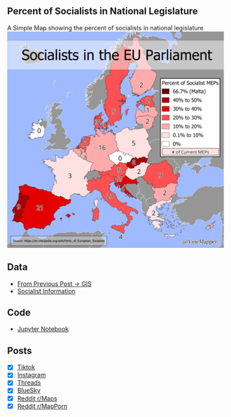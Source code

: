 ## Percent of Socialists in National Legislature
A Simple Map showing the percent of socialists in national legislature
![Map](European_Socialists.png)

## Data
* [From Previous Post -> GIS](https://github.com/winstonhoyle/VineMapper/blob/main/projects/European_Capitals_HDI/European_Capitals_HDI#Data)
* [Socialist Information](https://en.wikipedia.org/wiki/Party_of_European_Socialists)

## Code
* [Jupyter Notebook](FormatData.ipynb)

## Posts
- [x] [Tiktok](https://www.tiktok.com/@vinemapper/video/7440939041786203423)
- [x] [Instagram](https://www.instagram.com/p/DCxFq8aTGlu/)
- [x] [Threads](https://www.threads.net/@vinemapper/post/DCxFrhHzOll)
- [x] [BlueSky](https://bsky.app/profile/vinemapper.bsky.social/post/3lbptudz57k2y)
- [x] [Reddit r/Maps](https://www.reddit.com/r/Maps/comments/1gz04k0/socialists_in_the_eu_parliament/)
- [x] [Reddit r/MapPorn](https://www.reddit.com/r/MapPorn/comments/1gz1ps6/socialists_in_the_eu_parliament/)
